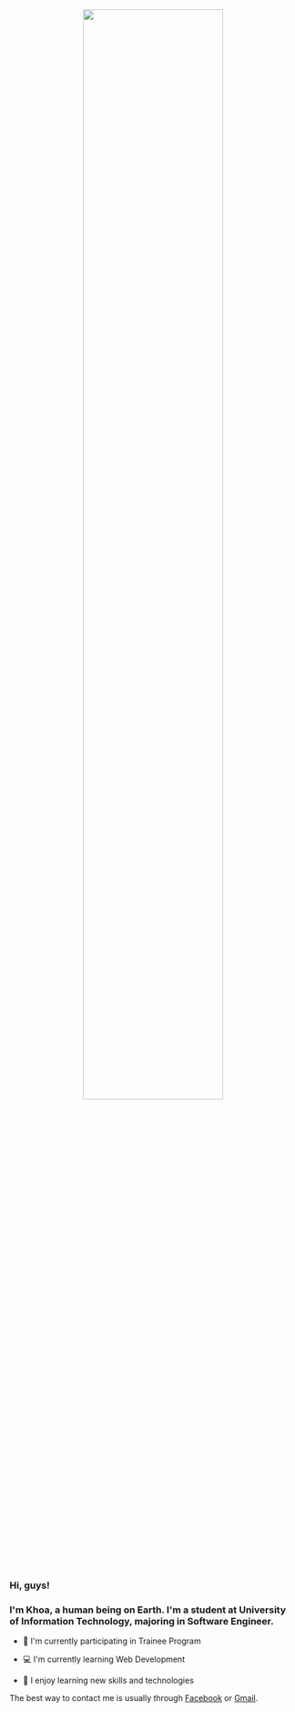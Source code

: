 <div align="center">
  <img src="https://miro.medium.com/max/640/1*mr7WXw8tgpMhqugKP2WhrA.gif" align="center" style="width: 70%" />
</div>

### Hi, guys!

### I'm Khoa, a human being on Earth. I'm a student at University of Information Technology, majoring in Software Engineer.

- 🐬 I'm currently participating in Trainee Program

- 💻 I'm currently learning Web Development

- 🌱 I enjoy learning new skills and technologies

The best way to contact me is usually through [Facebook](https://www.facebook.com/profile.php?id=100009336035560) or [Gmail](https://mail.google.com/mail/u/1/#inbox).
